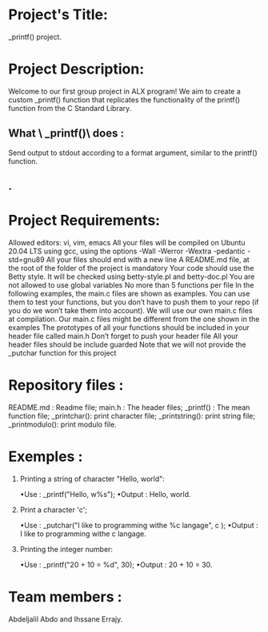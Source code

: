# Project's Title:
_printf() project.

# Project Description:
Welcome to our first group project in ALX program! We aim to create a custom _printf() function that replicates the functionality of the printf() function from the C Standard Library.

 ## What \ _printf()\ does :
 Send output to stdout according to a format argument, similar to the printf() function.

 ##

 ## .

# Project Requirements:
Allowed editors: vi, vim, emacs
All your files will be compiled on Ubuntu 20.04 LTS using gcc, using the options -Wall -Werror -Wextra -pedantic -std=gnu89
All your files should end with a new line
A README.md file, at the root of the folder of the project is mandatory
Your code should use the Betty style. It will be checked using betty-style.pl and betty-doc.pl
You are not allowed to use global variables
No more than 5 functions per file
In the following examples, the main.c files are shown as examples. You can use them to test your functions, but you don’t have to push them to your repo (if you do we won’t take them into account). We will use our own main.c files at compilation. Our main.c files might be different from the one shown in the examples
The prototypes of all your functions should be included in your header file called main.h
Don’t forget to push your header file
All your header files should be include guarded
Note that we will not provide the _putchar function for this project

# Repository files :
README.md : Readme file;
main.h : The header files;
_printf() : The mean function file;
_printchar(): print character file;
_printstring(): print string file;
_printmodulo(): print modulo file.

# Exemples :
1. Printing a string of character "Hello, world":

	•Use : _printf("Hello, w%s");
	•Output : Hello, world.
2. Print a character 'c';

	•Use : _putchar("I like to programming withe %c langage", c );
	•Output : I like to programming withe c langage.

3. Printing the integer number:

	•Use : _printf("20 + 10 = %d", 30);
	•Output : 20 + 10 = 30.

# Team members :
Abdeljalil Abdo and Ihssane Errajy.

